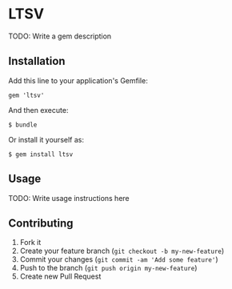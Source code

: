 # LTSV

TODO: Write a gem description

## Installation

Add this line to your application's Gemfile:

    gem 'ltsv'

And then execute:

    $ bundle

Or install it yourself as:

    $ gem install ltsv

## Usage

TODO: Write usage instructions here

## Contributing

1. Fork it
2. Create your feature branch (`git checkout -b my-new-feature`)
3. Commit your changes (`git commit -am 'Add some feature'`)
4. Push to the branch (`git push origin my-new-feature`)
5. Create new Pull Request

